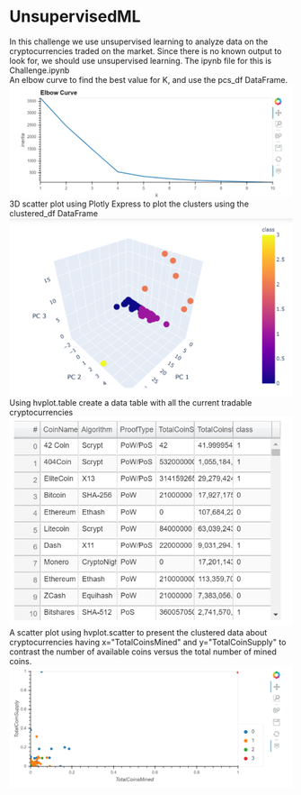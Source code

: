 # UnsupervisedML
In this challenge we use unsupervised learning to analyze data on the cryptocurrencies traded on the market. Since there is no known output to look for, we should use unsupervised learning.
The ipynb file for this is Challenge.ipynb 
<br>
An elbow curve to find the best value for K, and use the pcs_df DataFrame.
![ElbowCurve](/images/Challenge18_ElbowCurve.PNG)
<br>
3D scatter plot using Plotly Express to plot the clusters using the clustered_df DataFrame
![3DScatter](/images/Challenge18_Scatter_3d.PNG)
<br>
Using hvplot.table create a data table with all the current tradable cryptocurrencies
![HVPlotTable](/images/Challenge18_HVPlot_Table.PNG)
<br>
A scatter plot using hvplot.scatter to present the clustered data about cryptocurrencies having x="TotalCoinsMined" and y="TotalCoinSupply" to contrast the number of available coins versus the total number of mined coins.
![HVScatterPlot](/images/Challenge18_Scatter.PNG)
